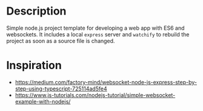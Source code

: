 # Description

Simple node.js project template for developing a web app with ES6 and websockets. It includes a local `express` server and `watchify` to rebuild the project as soon as a source file is changed.

# Inspiration

- https://medium.com/factory-mind/websocket-node-js-express-step-by-step-using-typescript-725114ad5fe4
- https://www.js-tutorials.com/nodejs-tutorial/simple-websocket-example-with-nodejs/
